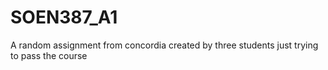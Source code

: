 # SOEN387_A1
A random assignment from concordia created by three students just trying to pass the course
